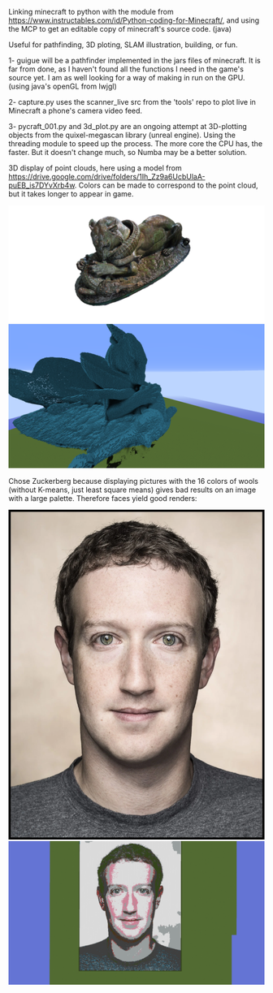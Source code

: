 Linking minecraft to python with the module from     https://www.instructables.com/id/Python-coding-for-Minecraft/, and using the MCP to get an editable copy of minecraft's source code. (java)

Useful for pathfinding, 3D ploting, SLAM illustration, building, or fun.

1- guigue will be a pathfinder implemented in the jars files of minecraft. It is far from done, as I haven't found all the functions I need in the game's source yet. I am as well looking for a way of making in run on the GPU. (using java's openGL from lwjgl)

2- capture.py uses the scanner_live src from the 'tools' repo to plot live in Minecraft a phone's camera video feed.

3- pycraft_001.py and 3d_plot.py are an ongoing attempt at 3D-plotting objects from the quixel-megascan library (unreal engine). Using the threading module to speed up the process. The more core the CPU has, the faster. But it doesn't change much, so Numba may be a better solution.


3D display of point clouds, here using a model from https://drive.google.com/drive/folders/1Ih_Zz9a6UcbUlaA-puEB_is7DYvXrb4w. Colors can be made to correspond to the point cloud, but it takes longer to appear in game. 


![solarized palette](https://github.com/Yeb02/Minecraft/blob/master/images/1%206l80I_oAzD-9q4eZLNR51A.png)
![solarized palette](https://github.com/Yeb02/Minecraft/blob/master/images/2020-06-21_13.29.55.png)

Chose Zuckerberg because displaying pictures with the 16 colors of wools (without K-means, just least square means) gives bad results on an image with a large palette. Therefore faces yield good renders:

![solarized palette](https://github.com/Yeb02/Minecraft/blob/master/images/MarkZuckerberg.jpg)
![solarized palette](https://github.com/Yeb02/Minecraft/blob/master/images/zuckerbis.png)
